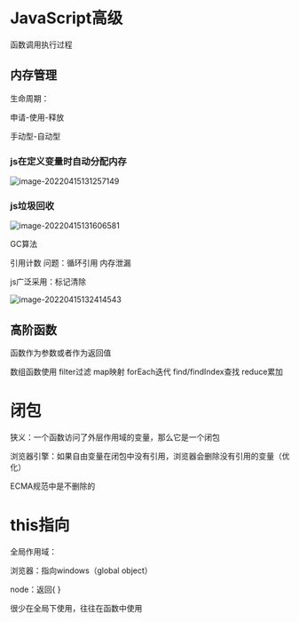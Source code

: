 # JavaScript高级

函数调用执行过程







## 内存管理

生命周期：

申请-使用-释放

手动型-自动型



### js在定义变量时自动分配内存

![image-20220415131257149](https://ypyun-cdn.u1n1.com/img/picgo202204151312191.png)

### js垃圾回收

![image-20220415131606581](https://ypyun-cdn.u1n1.com/img/picgo202204151316621.png)

GC算法

引用计数 问题：循环引用 内存泄漏

js广泛采用：标记清除

![image-20220415132414543](https://ypyun-cdn.u1n1.com/img/picgo202204151324580.png)

## 高阶函数

函数作为参数或者作为返回值



数组函数使用 filter过滤 map映射 forEach迭代 find/findIndex查找 reduce累加 



# 闭包

狭义：一个函数访问了外层作用域的变量，那么它是一个闭包





浏览器引擎：如果自由变量在闭包中没有引用，浏览器会删除没有引用的变量（优化）

ECMA规范中是不删除的



# this指向

全局作用域：

浏览器：指向windows（global object）

node：返回{ }

很少在全局下使用，往往在函数中使用

